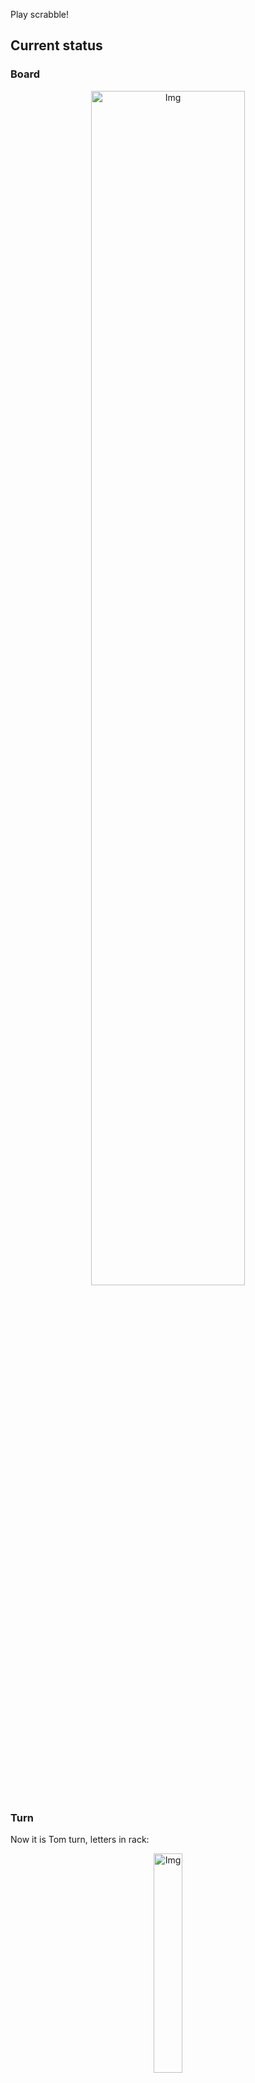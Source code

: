 
Play scrabble!
## Current status
### Board
<p align="center">
<img src="https://raw.githubusercontent.com/radosz99/radosz99/main/board.png" width=70% alt="Img"/>
    </p>
    
### Turn
Now it is Tom turn, letters in rack:
<p align="center">
<img src="https://raw.githubusercontent.com/radosz99/radosz99/main/rack.png" width=30% alt="Img"/>
</p>

### Game score
| Id | Player name | Points |
  | - | - | - |  
|0 | Tom | 32
|1 | Jerry | 16
## Make the move
Make the move and insert the letters by creating an [issue](https://github.com/radosz99/radosz99/issues/new?title=scrabble%7Cmove%7C7%3AA%3ARIDE&body=Just+push+%27Submit+new+issue%27+or+update+with+your+move.) according to the rules or...

## Possibly best moves  
Are you sure? :smiling_imp: :smiling_imp: :smiling_imp:
<details>
  <summary>Spoiler warning!</summary>
  
  | Id | Move | Issue link | Points |
  | - | - | - | - |  
|1| J:4:thalamus | [scrabble&#124;move&#124;J:4:thalamus](https://github.com/radosz99/radosz99/issues/new?title=scrabble%7Cmove%7CJ%3A4%3Athalamus&body=Just+push+%27Submit+new+issue%27+or+update+with+your+move.) | 77 
|2| M:1:matsahs | [scrabble&#124;move&#124;M:1:matsahs](https://github.com/radosz99/radosz99/issues/new?title=scrabble%7Cmove%7CM%3A1%3Amatsahs&body=Just+push+%27Submit+new+issue%27+or+update+with+your+move.) | 32 
|3| M:2:musths | [scrabble&#124;move&#124;M:2:musths](https://github.com/radosz99/radosz99/issues/new?title=scrabble%7Cmove%7CM%3A2%3Amusths&body=Just+push+%27Submit+new+issue%27+or+update+with+your+move.) | 30 
|4| M:1:asthmas | [scrabble&#124;move&#124;M:1:asthmas](https://github.com/radosz99/radosz99/issues/new?title=scrabble%7Cmove%7CM%3A1%3Aasthmas&body=Just+push+%27Submit+new+issue%27+or+update+with+your+move.) | 26 
|5| J:5:malthas | [scrabble&#124;move&#124;J:5:malthas](https://github.com/radosz99/radosz99/issues/new?title=scrabble%7Cmove%7CJ%3A5%3Amalthas&body=Just+push+%27Submit+new+issue%27+or+update+with+your+move.) | 26 
|6| M:1:mashuas | [scrabble&#124;move&#124;M:1:mashuas](https://github.com/radosz99/radosz99/issues/new?title=scrabble%7Cmove%7CM%3A1%3Amashuas&body=Just+push+%27Submit+new+issue%27+or+update+with+your+move.) | 26 
|7| K:2:mashup | [scrabble&#124;move&#124;K:2:mashup](https://github.com/radosz99/radosz99/issues/new?title=scrabble%7Cmove%7CK%3A2%3Amashup&body=Just+push+%27Submit+new+issue%27+or+update+with+your+move.) | 26 
|8| J:5:maltha | [scrabble&#124;move&#124;J:5:maltha](https://github.com/radosz99/radosz99/issues/new?title=scrabble%7Cmove%7CJ%3A5%3Amaltha&body=Just+push+%27Submit+new+issue%27+or+update+with+your+move.) | 25 
|9| M:2:mahuas | [scrabble&#124;move&#124;M:2:mahuas](https://github.com/radosz99/radosz99/issues/new?title=scrabble%7Cmove%7CM%3A2%3Amahuas&body=Just+push+%27Submit+new+issue%27+or+update+with+your+move.) | 24 
|10| J:5:mulsh | [scrabble&#124;move&#124;J:5:mulsh](https://github.com/radosz99/radosz99/issues/new?title=scrabble%7Cmove%7CJ%3A5%3Amulsh&body=Just+push+%27Submit+new+issue%27+or+update+with+your+move.) | 24 
</details>
    
## Latest moves

| Id | Type | Move / Letters to replace | Created words / New letters | Date | Points | Player | Who |
| - | - | - | - | - | - | - | - |
|1| INSERT | L:7:honor | ['HONOR'] | 11/28/2022, 20:50:36 | 16 | Jerry | [radosz99](github.com/radosz99) |
|0| INSERT | 7:H:gulphs | ['GULPHS'] | 11/28/2022, 20:48:01 | 32 | Tom | [radosz99](github.com/radosz99) |